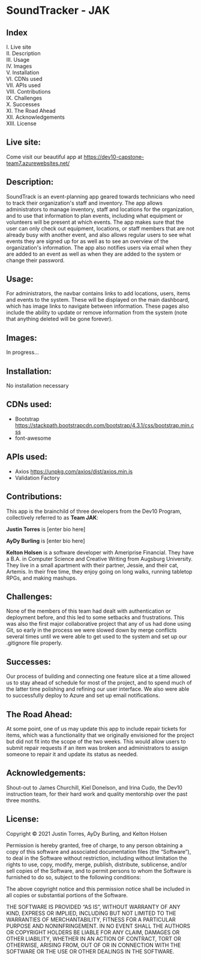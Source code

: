 # SoundTracker - JAK

## Index

I. Live site  
II. Description  
III. Usage  
IV. Images  
V. Installation  
VI. CDNs used  
VII. APIs used  
VIII. Contributions  
IX. Challenges  
X. Successes  
XI. The Road Ahead  
XII. Acknowledgements  
XIII. License

## Live site:

Come visit our beautiful app at https://dev10-capstone-team7.azurewebsites.net/

## Description:

SoundTrack is an event-planning app geared towards technicians who need to track their organization's staff and inventory.
The app allows administrators to manage inventory, staff and locations for the organization, and to use that information
to plan events, including what equipment or volunteers will be present at which events. The app makes sure that the user
can only check out equipment, locations, or staff members that are not already busy with another event, and also allows
regular users to see what events they are signed up for as well as to see an overview of the organization's information.
The app also notifies users via email when they are added to an event as well as when they are added to the system
or change their password.

## Usage:

For administrators, the navbar contains links to add locations, users, items and events to the system.
These will be displayed on the main dashboard, which has image links to navigate between information. These pages
also include the ability to update or remove information from the system (note that anything deleted will be gone forever).

## Images:

In progress...

## Installation:

No installation necessary

## CDNs used:

- Bootstrap https://stackpath.bootstrapcdn.com/bootstrap/4.3.1/css/bootstrap.min.css
- font-awesome

## APIs used:

- Axios https://unpkg.com/axios/dist/axios.min.js
- Validation Factory

## Contributions:

This app is the brainchild of three developers from the Dev10 Program, collectively referred to as **Team JAK**:

**Justin Torres** is [enter bio here]

**AyDy Burling** is [enter bio here]

**Kelton Holsen** is a software developer with Ameriprise Financial. They have a B.A. in Computer Science and Creative Writing
from Augsburg University. They live in a small apartment with their partner, Jessie, and their cat, Artemis. In their free time,
they enjoy going on long walks, running tabletop RPGs, and making mashups.

## Challenges:

None of the members of this team had dealt with authentication or deployment before, and this led to some setbacks and frustrations.
This was also the first major collaborative project that any of us had done using Git, so early in the process we were slowed down
by merge conflicts several times until we were able to get used to the system and set up our .gitignore file properly.

## Successes:

Our process of building and connecting one feature slice at a time allowed us to stay ahead of schedule for most of the project,
and to spend much of the latter time polishing and refining our user interface. We also were able to successfully deploy to Azure
and set up email notifications.

## The Road Ahead:

At some point, one of us may update this app to include repair tickets for items, which was a functionality that we originally envisioned
for the project but did not fit into the scope of the two weeks. This would allow users to submit repair requests if an item was broken and
administrators to assign someone to repair it and update its status as needed.

## Acknowledgements:

Shout-out to James Churchill, Kiel Donelson, and Irina Cudo, the Dev10 instruction team, for their hard work and quality
mentorship over the past three months.

## License:

Copyright © 2021 Justin Torres, AyDy Burling, and Kelton Holsen

Permission is hereby granted, free of charge, to any person obtaining a copy of this software and associated documentation files (the “Software”), to deal in the Software without restriction, including without limitation the rights to use, copy, modify, merge, publish, distribute, sublicense, and/or sell copies of the Software, and to permit persons to whom the Software is furnished to do so, subject to the following conditions:

The above copyright notice and this permission notice shall be included in all copies or substantial portions of the Software.

THE SOFTWARE IS PROVIDED “AS IS”, WITHOUT WARRANTY OF ANY KIND, EXPRESS OR IMPLIED, INCLUDING BUT NOT LIMITED TO THE WARRANTIES OF MERCHANTABILITY, FITNESS FOR A PARTICULAR PURPOSE AND NONINFRINGEMENT. IN NO EVENT SHALL THE AUTHORS OR COPYRIGHT HOLDERS BE LIABLE FOR ANY CLAIM, DAMAGES OR OTHER LIABILITY, WHETHER IN AN ACTION OF CONTRACT, TORT OR OTHERWISE, ARISING FROM, OUT OF OR IN CONNECTION WITH THE SOFTWARE OR THE USE OR OTHER DEALINGS IN THE SOFTWARE.
